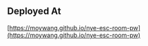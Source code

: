 ## Deployed At
[https://moywang.github.io/nye-esc-room-pw](https://moywang.github.io/nye-esc-room-pw)
